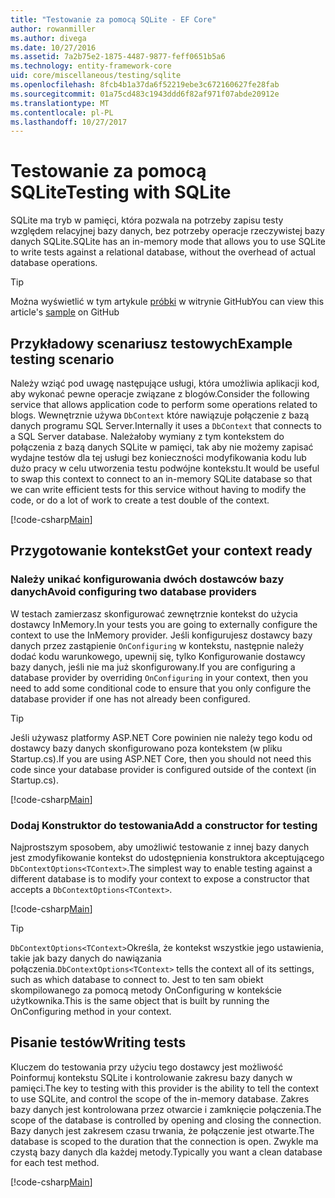 ```yaml
---
title: "Testowanie za pomocą SQLite - EF Core"
author: rowanmiller
ms.author: divega
ms.date: 10/27/2016
ms.assetid: 7a2b75e2-1875-4487-9877-feff0651b5a6
ms.technology: entity-framework-core
uid: core/miscellaneous/testing/sqlite
ms.openlocfilehash: 8fcb4b1a37da6f52219ebe3c672160627fe28fab
ms.sourcegitcommit: 01a75cd483c1943ddd6f82af971f07abde20912e
ms.translationtype: MT
ms.contentlocale: pl-PL
ms.lasthandoff: 10/27/2017
---
```

# <a name="testing-with-sqlite"></a><span data-ttu-id="ee125-102">Testowanie za pomocą SQLite</span><span class="sxs-lookup"><span data-stu-id="ee125-102">Testing with SQLite</span></span>

<span data-ttu-id="ee125-103">SQLite ma tryb w pamięci, która pozwala na potrzeby zapisu testy względem relacyjnej bazy danych, bez potrzeby operacje rzeczywistej bazy danych SQLite.</span><span class="sxs-lookup"><span data-stu-id="ee125-103">SQLite has an in-memory mode that allows you to use SQLite to write tests against a relational database, without the overhead of actual database operations.</span></span>

> [!TIP]  
> <span data-ttu-id="ee125-104">Można wyświetlić w tym artykule [próbki](https://github.com/aspnet/EntityFramework.Docs/tree/master/samples/core/Miscellaneous/Testing) w witrynie GitHub</span><span class="sxs-lookup"><span data-stu-id="ee125-104">You can view this article's [sample](https://github.com/aspnet/EntityFramework.Docs/tree/master/samples/core/Miscellaneous/Testing) on GitHub</span></span>

## <a name="example-testing-scenario"></a><span data-ttu-id="ee125-105">Przykładowy scenariusz testowych</span><span class="sxs-lookup"><span data-stu-id="ee125-105">Example testing scenario</span></span>

<span data-ttu-id="ee125-106">Należy wziąć pod uwagę następujące usługi, która umożliwia aplikacji kod, aby wykonać pewne operacje związane z blogów.</span><span class="sxs-lookup"><span data-stu-id="ee125-106">Consider the following service that allows application code to perform some operations related to blogs.</span></span> <span data-ttu-id="ee125-107">Wewnętrznie używa `DbContext` które nawiązuje połączenie z bazą danych programu SQL Server.</span><span class="sxs-lookup"><span data-stu-id="ee125-107">Internally it uses a `DbContext` that connects to a SQL Server database.</span></span> <span data-ttu-id="ee125-108">Należałoby wymiany z tym kontekstem do połączenia z bazą danych SQLite w pamięci, tak aby nie możemy zapisać wydajne testów dla tej usługi bez konieczności modyfikowania kodu lub dużo pracy w celu utworzenia testu podwójne kontekstu.</span><span class="sxs-lookup"><span data-stu-id="ee125-108">It would be useful to swap this context to connect to an in-memory SQLite database so that we can write efficient tests for this service without having to modify the code, or do a lot of work to create a test double of the context.</span></span>

[!code-csharp[Main](../../../../samples/core/Miscellaneous/Testing/BusinessLogic/BlogService.cs)]

## <a name="get-your-context-ready"></a><span data-ttu-id="ee125-109">Przygotowanie kontekst</span><span class="sxs-lookup"><span data-stu-id="ee125-109">Get your context ready</span></span>

### <a name="avoid-configuring-two-database-providers"></a><span data-ttu-id="ee125-110">Należy unikać konfigurowania dwóch dostawców bazy danych</span><span class="sxs-lookup"><span data-stu-id="ee125-110">Avoid configuring two database providers</span></span>

<span data-ttu-id="ee125-111">W testach zamierzasz skonfigurować zewnętrznie kontekst do użycia dostawcy InMemory.</span><span class="sxs-lookup"><span data-stu-id="ee125-111">In your tests you are going to externally configure the context to use the InMemory provider.</span></span> <span data-ttu-id="ee125-112">Jeśli konfigurujesz dostawcy bazy danych przez zastąpienie `OnConfiguring` w kontekstu, następnie należy dodać kodu warunkowego, upewnij się, tylko Konfigurowanie dostawcy bazy danych, jeśli nie ma już skonfigurowany.</span><span class="sxs-lookup"><span data-stu-id="ee125-112">If you are configuring a database provider by overriding `OnConfiguring` in your context, then you need to add some conditional code to ensure that you only configure the database provider if one has not already been configured.</span></span>

> [!TIP]  
> <span data-ttu-id="ee125-113">Jeśli używasz platformy ASP.NET Core powinien nie należy tego kodu od dostawcy bazy danych skonfigurowano poza kontekstem (w pliku Startup.cs).</span><span class="sxs-lookup"><span data-stu-id="ee125-113">If you are using ASP.NET Core, then you should not need this code since your database provider is configured outside of the context (in Startup.cs).</span></span>

[!code-csharp[Main](../../../../samples/core/Miscellaneous/Testing/BusinessLogic/BloggingContext.cs#OnConfiguring)]

### <a name="add-a-constructor-for-testing"></a><span data-ttu-id="ee125-114">Dodaj Konstruktor do testowania</span><span class="sxs-lookup"><span data-stu-id="ee125-114">Add a constructor for testing</span></span>

<span data-ttu-id="ee125-115">Najprostszym sposobem, aby umożliwić testowanie z innej bazy danych jest zmodyfikowanie kontekst do udostępnienia konstruktora akceptującego `DbContextOptions<TContext>`.</span><span class="sxs-lookup"><span data-stu-id="ee125-115">The simplest way to enable testing against a different database is to modify your context to expose a constructor that accepts a `DbContextOptions<TContext>`.</span></span>

[!code-csharp[Main](../../../../samples/core/Miscellaneous/Testing/BusinessLogic/BloggingContext.cs#Constructors)]

> [!TIP]  
> <span data-ttu-id="ee125-116">`DbContextOptions<TContext>`Określa, że kontekst wszystkie jego ustawienia, takie jak bazy danych do nawiązania połączenia.</span><span class="sxs-lookup"><span data-stu-id="ee125-116">`DbContextOptions<TContext>` tells the context all of its settings, such as which database to connect to.</span></span> <span data-ttu-id="ee125-117">Jest to ten sam obiekt skompilowanego za pomocą metody OnConfiguring w kontekście użytkownika.</span><span class="sxs-lookup"><span data-stu-id="ee125-117">This is the same object that is built by running the OnConfiguring method in your context.</span></span>

## <a name="writing-tests"></a><span data-ttu-id="ee125-118">Pisanie testów</span><span class="sxs-lookup"><span data-stu-id="ee125-118">Writing tests</span></span>

<span data-ttu-id="ee125-119">Kluczem do testowania przy użyciu tego dostawcy jest możliwość Poinformuj kontekstu SQLite i kontrolowanie zakresu bazy danych w pamięci.</span><span class="sxs-lookup"><span data-stu-id="ee125-119">The key to testing with this provider is the ability to tell the context to use SQLite, and control the scope of the in-memory database.</span></span> <span data-ttu-id="ee125-120">Zakres bazy danych jest kontrolowana przez otwarcie i zamknięcie połączenia.</span><span class="sxs-lookup"><span data-stu-id="ee125-120">The scope of the database is controlled by opening and closing the connection.</span></span> <span data-ttu-id="ee125-121">Bazy danych jest zakresem czasu trwania, że połączenie jest otwarte.</span><span class="sxs-lookup"><span data-stu-id="ee125-121">The database is scoped to the duration that the connection is open.</span></span> <span data-ttu-id="ee125-122">Zwykle ma czystą bazy danych dla każdej metody.</span><span class="sxs-lookup"><span data-stu-id="ee125-122">Typically you want a clean database for each test method.</span></span>

[!code-csharp[Main](../../../../samples/core/Miscellaneous/Testing/TestProject/SQLite/BlogServiceTests.cs)]
